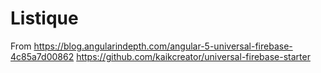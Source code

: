 # Listique

From https://blog.angularindepth.com/angular-5-universal-firebase-4c85a7d00862
https://github.com/kaikcreator/universal-firebase-starter